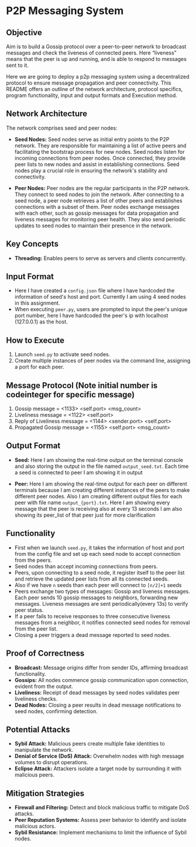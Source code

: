 # P2P Messaging System

## Objective
Aim is to build a Gossip protocol over a peer-to-peer network to broadcast messages and check the liveness of connected peers. Here “liveness” means that the peer is up and running, and is able to respond to messages sent to it.

Here we are going to deploy a p2p messaging system using a decentralized protocol to ensure message propagation and peer connectivity. This README offers an outline of the network architecture, protocol specifics, program functionality, input and output formats and Execution method.



## Network Architecture
The network comprises seed and peer nodes:

- **Seed Nodes:** Seed nodes serve as initial entry points to the P2P network. They are responsible for maintaining a list of active peers and facilitating the bootstrap process for new nodes. Seed nodes listen for incoming connections from peer nodes. Once connected, they provide peer lists to new nodes and assist in establishing connections. Seed nodes play a crucial role in ensuring the network's stability and connectivity.

- **Peer Nodes:** Peer nodes are the regular participants in the P2P network. They connect to seed nodes to join the network. After connecting to a seed node, a peer node retrieves a list of other peers and establishes connections with a subset of them. Peer nodes exchange messages with each other, such as gossip messages for data propagation and liveness messages for monitoring peer health. They also send periodic updates to seed nodes to maintain their presence in the network.



## Key Concepts
- **Threading:** Enables peers to serve as servers and clients concurrently.



## Input Format
- Here I have created a `config.json` file where I have hardcoded the information of seed's host and port. Currently I am using 4 seed nodes in this assignment.
- When executing `peer.py`, users are prompted to input the peer's unique port number, here I have hardcoded the peer's ip with localhost (127.0.0.1) as the host.



## How to Execute
1. Launch `seed.py` to activate seed nodes.
2. Create multiple instances of peer nodes via the command line, assigning a port for each peer.


## Message Protocol (Note initial number is codeinteger for specific message)
1. Gossip message = <1133> <self.port> <timestamp> <msg_count>
2. Liveliness message  = <1122> <timestamp> <self.port>
3. Reply of Liveliness message = <1144> <timestamp> <sender.port> <self.port>
4. Propagated Gossip message = <1155> <self.port> <timestamp> <msg_count>



## Output Format
- **Seed:** Here I am showing the real-time output on the terminal console and also storing the output in the file named `output_seed.txt`. Each time a seed is connected to peer I am showing it in output

- **Peer:** Here I am showing the real-time output for each peer on different terminals because I am creating different instances of the peers to make different peer nodes. Also I am creating different output files for each peer with file name `output_{port}.txt`.
Here I am showing every message that the peer is receiving also at every 13 seconds I am also showing its peer_list of that peer just for more clarification



## Functionality
- First when we launch `seed.py`, it takes the information of host and port from the config file and set up each seed node to accept connection from the peers.
- Seed nodes than accept incoming connections from peers.
- Peers, upon connecting to a seed node, it register itself to the peer list and retrieve the updated peer lists from all its connected seeds.
- Also if we have `n` seeds than each peer will connect to `[n/2]+1` seeds
- Peers exchange two types of messages: Gossip and liveness messages. Each peer sends 10 gossip messages to neighbors, forwarding new messages. Liveness messages are sent periodically(every 13s) to verify peer status.
- If a peer fails to receive responses to three consecutive liveness messages from a neighbor, it notifies connected seed nodes for removal from the peer list.
- Closing a peer triggers a dead message reported to seed nodes.



## Proof of Correctness
- **Broadcast:** Message origins differ from sender IDs, affirming broadcast functionality.
- **Gossips:** All nodes commence gossip communication upon connection, evident from the output.
- **Liveliness:** Receipt of dead messages by seed nodes validates peer liveliness checks.
- **Dead Nodes:** Closing a peer results in dead message notifications to seed nodes, confirming detection.



## Potential Attacks 
- **Sybil Attack:** Malicious peers create multiple fake identities to manipulate the network.
- **Denial of Service (DoS) Attack:** Overwhelm nodes with high message volumes to disrupt operations.
- **Eclipse Attack:** Attackers isolate a target node by surrounding it with malicious peers.

## Mitigation Strategies
- **Firewall and Filtering:** Detect and block malicious traffic to mitigate DoS attacks.
- **Peer Reputation Systems:** Assess peer behavior to identify and isolate malicious actors.
- **Sybil Resistance:** Implement mechanisms to limit the influence of Sybil nodes.




